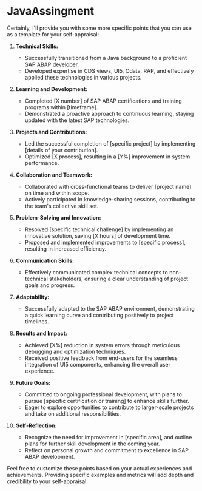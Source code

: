 # JavaAssingment

Certainly, I'll provide you with some more specific points that you can use as a template for your self-appraisal:

1. **Technical Skills:**
   - Successfully transitioned from a Java background to a proficient SAP ABAP developer.
   - Developed expertise in CDS views, UI5, Odata, RAP, and effectively applied these technologies in various projects.

2. **Learning and Development:**
   - Completed [X number] of SAP ABAP certifications and training programs within [timeframe].
   - Demonstrated a proactive approach to continuous learning, staying updated with the latest SAP technologies.

3. **Projects and Contributions:**
   - Led the successful completion of [specific project] by implementing [details of your contribution].
   - Optimized [X process], resulting in a [Y%] improvement in system performance.

4. **Collaboration and Teamwork:**
   - Collaborated with cross-functional teams to deliver [project name] on time and within scope.
   - Actively participated in knowledge-sharing sessions, contributing to the team's collective skill set.

5. **Problem-Solving and Innovation:**
   - Resolved [specific technical challenge] by implementing an innovative solution, saving [X hours] of development time.
   - Proposed and implemented improvements to [specific process], resulting in increased efficiency.

6. **Communication Skills:**
   - Effectively communicated complex technical concepts to non-technical stakeholders, ensuring a clear understanding of project goals and progress.

7. **Adaptability:**
   - Successfully adapted to the SAP ABAP environment, demonstrating a quick learning curve and contributing positively to project timelines.

8. **Results and Impact:**
   - Achieved [X%] reduction in system errors through meticulous debugging and optimization techniques.
   - Received positive feedback from end-users for the seamless integration of UI5 components, enhancing the overall user experience.

9. **Future Goals:**
   - Committed to ongoing professional development, with plans to pursue [specific certification or training] to enhance skills further.
   - Eager to explore opportunities to contribute to larger-scale projects and take on additional responsibilities.

10. **Self-Reflection:**
    - Recognize the need for improvement in [specific area], and outline plans for further skill development in the coming year.
    - Reflect on personal growth and commitment to excellence in SAP ABAP development.

Feel free to customize these points based on your actual experiences and achievements. Providing specific examples and metrics will add depth and credibility to your self-appraisal.
